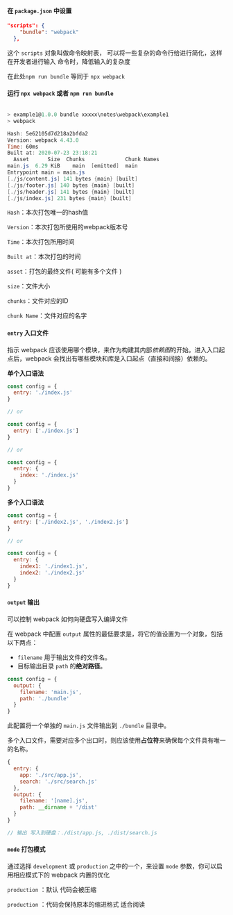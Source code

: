 #### 在 `package.json` 中设置

```json
"scripts": {
    "bundle": "webpack"
  },
```

这个 `scripts` 对象叫做命令映射表， 可以将一些复杂的命令行给进行简化，这样在开发者进行输入 命令时，降低输入的复杂度

在此处`npm run bundle` 等同于 `npx webpack`

#### 运行 `npx webpack` 或者 `npm run bundle` 

```powershell

> example1@1.0.0 bundle xxxxx\notes\webpack\example1
> webpack

Hash: 5e62105d7d218a2bfda2
Version: webpack 4.43.0
Time: 60ms
Built at: 2020-07-23 23:18:21
  Asset      Size  Chunks             Chunk Names
main.js  6.29 KiB    main  [emitted]  main
Entrypoint main = main.js
[./js/content.js] 141 bytes {main} [built]
[./js/footer.js] 140 bytes {main} [built]
[./js/header.js] 141 bytes {main} [built]
[./js/index.js] 231 bytes {main} [built]
```

`Hash`：本次打包唯一的hash值

`Version`：本次打包所使用的webpack版本号

`Time`：本次打包所用时间

`Built at`：本次打包的时间

`asset`：打包的最终文件( 可能有多个文件 )

`size`：文件大小

`chunks`：文件对应的ID

`chunk Name`：文件对应的名字

#### `entry` 入口文件

指示 webpack 应该使用哪个模块，来作为构建其内部*依赖图*的开始。进入入口起点后，webpack 会找出有哪些模块和库是入口起点（直接和间接）依赖的。

**单个入口语法**

```js
const config = {
  entry: './index.js'
}

// or

const config = {
  entry: ['./index.js']
}

// or

const config = {
  entry: {
    index: './index.js'
  }
}
```

**多个入口语法**

```js
const config = {
  entry: ['./index2.js', './index2.js']
}

// or

const config = {
  entry: {
    index1: './index1.js',
    index2: './index2.js'
  }
}
```

#### `output` 输出

可以控制 webpack 如何向硬盘写入编译文件

在 webpack 中配置 `output` 属性的最低要求是，将它的值设置为一个对象，包括以下两点：

- `filename` 用于输出文件的文件名。
- 目标输出目录 `path` 的**绝对路径**。

```js
const config = {
  output: {
    filename: 'main.js',
    path: './bundle'
  }
}
```

此配置将一个单独的 `main.js` 文件输出到 `./bundle` 目录中。

多个入口文件，需要对应多个出口时，则应该使用**占位符**来确保每个文件具有唯一的名称。

```js
{
  entry: {
    app: './src/app.js',
    search: './src/search.js'
  },
  output: {
    filename: '[name].js',
    path: __dirname + '/dist'
  }
}

// 输出 写入到硬盘：./dist/app.js, ./dist/search.js
```

#### `mode` 打包模式

通过选择 `development` 或 `production` 之中的一个，来设置 `mode` 参数，你可以启用相应模式下的 webpack 内置的优化

`production` ：默认 代码会被压缩

`production` ：代码会保持原本的缩进格式 适合阅读

